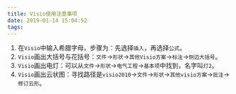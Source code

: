 ```yaml
---
title: Visio使用注意事项
date: 2019-01-14 15:04:52
tags:
---
```

1. 在`Visio`中输入希腊字母，步骤为：先选择`插入`，再选择`公式`。
2. `Visio`画出大括号与花括号：`文件`->`形状`->`其他Visio方案`->`标注`->`侧边大括号`。
3. `Visio`画出电灯：可以从`文件`->`形状`->`电气工程`->`基本项`中找到，名字叫`灯2`。
4. `Visio`画出云状图：寻找路径是`visio2010`->`文件`->`形状`->`其他visio方案`->`批注`->`修订云形`。